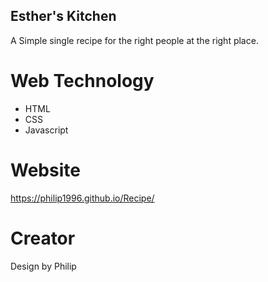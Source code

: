 ##  Esther's Kitchen
A Simple single recipe for the right people at the right place.
# Web Technology
* HTML
* CSS
* Javascript
# Website
https://philip1996.github.io/Recipe/
# Creator
Design by Philip
